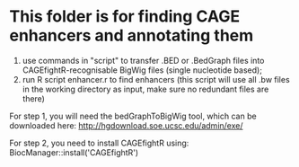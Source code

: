 # This folder is for finding CAGE enhancers and annotating them
1) use commands in "script" to transfer .BED or .BedGraph files into CAGEfightR-recognisable BigWig files (single nucleotide based);
2) run R script enhancer.r to find enhancers (this script will use all .bw files in the working directory as input, make sure no redundant files are there)

For step 1, you will need the bedGraphToBigWig tool, which can be downloaded here: http://hgdownload.soe.ucsc.edu/admin/exe/

For step 2, you need to install CAGEfightR using: BiocManager::install('CAGEfightR')
